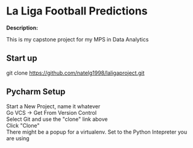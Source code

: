 # La Liga Football Predictions
**Description:**

This is my capstone project for my MPS in Data Analytics


## Start up

git clone https://github.com/natelg1998/laligaproject.git

## Pycharm Setup
Start a New Project, name it whatever <br>
Go VCS -> Get From Version Control <br>
Select Git and use the "clone" link above <br>
Click "Clone" <br>
There might be a popup for a virtualenv. Set to the Python Intepreter you are using


